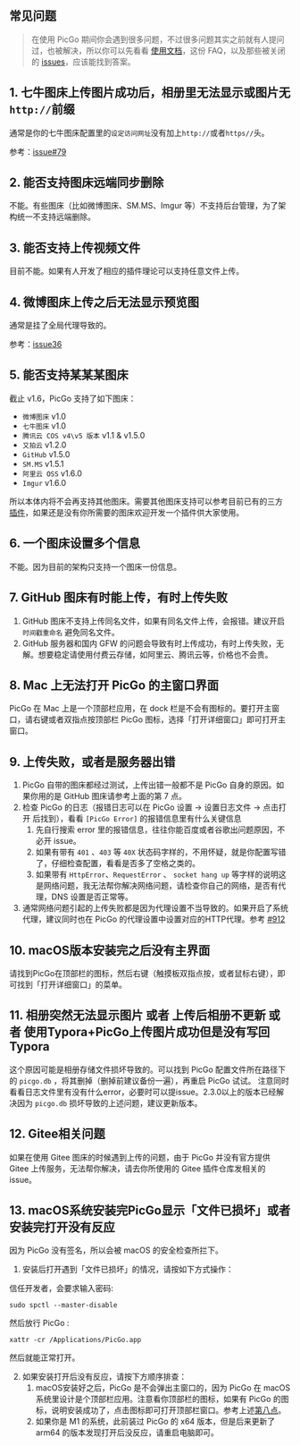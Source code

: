 ## 常见问题

> 在使用 PicGo 期间你会遇到很多问题，不过很多问题其实之前就有人提问过，也被解决，所以你可以先看看 [使用文档](https://picgo.github.io/PicGo-Doc/zh/guide/getting-started.html#%E5%BF%AB%E9%80%9F%E4%B8%8A%E6%89%8B)，这份 FAQ，以及那些被关闭的 [issues](https://github.com/Molunerfinn/PicGo/issues?q=is%3Aissue+is%3Aclosed)，应该能找到答案。

## 1. 七牛图床上传图片成功后，相册里无法显示或图片无`http://`前缀

通常是你的七牛图床配置里的`设定访问网址`没有加上`http://`或者`https//`头。

参考：[issue#79](https://github.com/Molunerfinn/PicGo/issues/79)

## 2. 能否支持图床远端同步删除

不能。有些图床（比如微博图床、SM.MS、Imgur 等）不支持后台管理，为了架构统一不支持远端删除。

## 3. 能否支持上传视频文件

目前不能。如果有人开发了相应的插件理论可以支持任意文件上传。

## 4. 微博图床上传之后无法显示预览图

通常是挂了全局代理导致的。

参考：[issue36](https://github.com/Molunerfinn/PicGo/issues/36)

## 5. 能否支持某某某图床

截止 v1.6，PicGo 支持了如下图床：

- `微博图床` v1.0
- `七牛图床` v1.0
- `腾讯云 COS v4\v5 版本` v1.1 & v1.5.0
- `又拍云` v1.2.0
- `GitHub` v1.5.0
- `SM.MS` v1.5.1
- `阿里云 OSS` v1.6.0
- `Imgur` v1.6.0

所以本体内将不会再支持其他图床。需要其他图床支持可以参考目前已有的三方 [插件](https://github.com/PicGo/Awesome-PicGo)，如果还是没有你所需要的图床欢迎开发一个插件供大家使用。

## 6. 一个图床设置多个信息

不能。因为目前的架构只支持一个图床一份信息。

## 7. GitHub 图床有时能上传，有时上传失败

1. GitHub 图床不支持上传同名文件，如果有同名文件上传，会报错。建议开启 `时间戳重命名` 避免同名文件。
2. GitHub 服务器和国内 GFW 的问题会导致有时上传成功，有时上传失败，无解。想要稳定请使用付费云存储，如阿里云、腾讯云等，价格也不会贵。

## 8. Mac 上无法打开 PicGo 的主窗口界面

PicGo 在 Mac 上是一个顶部栏应用，在 dock 栏是不会有图标的。要打开主窗口，请右键或者双指点按顶部栏 PicGo 图标，选择「打开详细窗口」即可打开主窗口。

## 9. 上传失败，或者是服务器出错

1. PicGo 自带的图床都经过测试，上传出错一般都不是 PicGo 自身的原因。如果你用的是 GitHub 图床请参考上面的第 7 点。
2. 检查 PicGo 的日志（报错日志可以在 PicGo 设置 -> 设置日志文件 -> 点击打开 后找到），看看 `[PicGo Error]` 的报错信息里有什么关键信息
   1. 先自行搜索 error 里的报错信息，往往你能百度或者谷歌出问题原因，不必开 issue。
   2. 如果有带有 `401` 、`403` 等 `40X` 状态码字样的，不用怀疑，就是你配置写错了，仔细检查配置，看看是否多了空格之类的。
   3. 如果带有 `HttpError`、`RequestError` 、 `socket hang up` 等字样的说明这是网络问题，我无法帮你解决网络问题，请检查你自己的网络，是否有代理，DNS 设置是否正常等。
3. 通常网络问题引起的上传失败都是因为代理设置不当导致的。如果开启了系统代理，建议同时也在 PicGo 的代理设置中设置对应的HTTP代理。参考 [#912](https://github.com/Molunerfinn/PicGo/issues/912)

## 10. macOS版本安装完之后没有主界面

请找到PicGo在顶部栏的图标，然后右键（触摸板双指点按，或者鼠标右键），即可找到「打开详细窗口」的菜单。

## 11. 相册突然无法显示图片 或者 上传后相册不更新 或者 使用Typora+PicGo上传图片成功但是没有写回Typora

这个原因可能是相册存储文件损坏导致的。可以找到 PicGo 配置文件所在路径下的 `picgo.db` ，将其删掉（删掉前建议备份一遍），再重启 PicGo 试试。
注意同时看看日志文件里有没有什么error，必要时可以提issue。2.3.0以上的版本已经解决因为 `picgo.db` 损坏导致的上述问题，建议更新版本。

## 12. Gitee相关问题

如果在使用 Gitee 图床的时候遇到上传的问题，由于 PicGo 并没有官方提供 Gitee 上传服务，无法帮你解决，请去你所使用的 Gitee 插件仓库发相关的issue。

## 13. macOS系统安装完PicGo显示「文件已损坏」或者安装完打开没有反应

因为 PicGo 没有签名，所以会被 macOS 的安全检查所拦下。

1. 安装后打开遇到「文件已损坏」的情况，请按如下方式操作：

信任开发者，会要求输入密码:

```
sudo spctl --master-disable
```

然后放行 PicGo :

```
xattr -cr /Applications/PicGo.app
```

然后就能正常打开。

2. 如果安装打开后没有反应，请按下方顺序排查：
   1. macOS安装好之后，PicGo 是不会弹出主窗口的，因为 PicGo 在 macOS 系统里设计是个顶部栏应用。注意看你顶部栏的图标，如果有 PicGo 的图标，说明安装成功了，点击图标即可打开顶部栏窗口。参考上述[第八点](#8-mac-上无法打开-picgo-的主窗口界面)。
   2. 如果你是 M1 的系统，此前装过 PicGo 的 x64 版本，但是后来更新了 arm64 的版本发现打开后没反应，请重启电脑即可。
